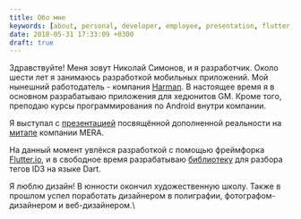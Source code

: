 ```yaml
---
title: Обо мне
keywords: [about, personal, developer, employee, presentation, flutter, mobile]
date: 2018-05-31 17:33:09 +0300
draft: true
---
```


Здравствуйте! Меня зовут Николай Симонов, и я разработчик. Около шести лет я занимаюсь разработкой мобильных приложений. Мой нынешний работодатель - компания [Harman][harman]. В настоящее время я в основном разрабатываю приложения для хедюнитов GM. Кроме того, преподаю курсы программирования по Android внутри компании.

Я выступал с [презентацией][ar-pres] посвящённой дополненной реальности на [митапе][mera-ar-meetup] компании MERA.

На данный момент увлёкся разработкой с помощью фреймфорка [Flutter.io][flutter-io], и в свободное время разрабатываю [библиотеку][dart-tags] для разбора тегов ID3 на языке Dart.

Я люблю дизайн! В юнности окончил художественную школу. Также в прошлом успел поработать дизайнером в полиграфии, фотографом-дизайнером и веб-дизайнером.\

[ar-pres]: http://bit.ly/ARCoreComment
[dart-tags]: https://pub.dartlang.org/packages/dart_tags
[harman]: https://www.harman.com/
[mera-ar-meetup]: https://mera.ru/career/calendar/dopolnennaia-realnost-v-ios-i-android
[flutter-io]: https://flutter.io/
